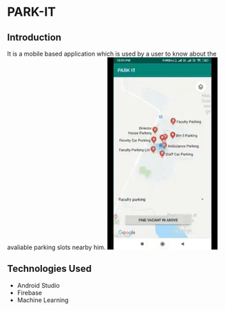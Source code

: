 # PARK-IT
## Introduction
It is a mobile based application which is used by a user to know about  the avaliable parking slots nearby him.
![](https://github.com/rohitkumar1999/PARK-IT/blob/master/ezgif.com-video-to-gif.gif)
## Technologies Used 
- Android Studio
- Firebase 
- Machine Learning

